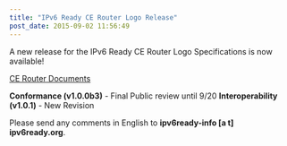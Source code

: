 ```yaml
---
title: "IPv6 Ready CE Router Logo Release"
post_date: 2015-09-02 11:56:49
---
```

A new release for the IPv6 Ready CE Router Logo Specifications is now available!

[CE Router Documents](../resources/cpe.html)

**Conformance (v1.0.0b3)** - Final Public review until 9/20
**Interoperability (v1.0.1)** - New Revision

Please send any comments in English to **ipv6ready-info \[a t\] ipv6ready.org**.
